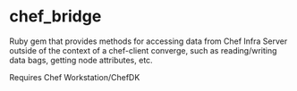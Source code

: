 # chef_bridge
Ruby gem that provides methods for accessing data from Chef Infra Server outside of the context of a chef-client converge, such as reading/writing data bags, getting node attributes, etc. 

Requires Chef Workstation/ChefDK
